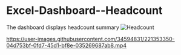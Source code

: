 # Excel-Dashboard--Headcount
The dashboard displays headcount summary
![Headcount](https://user-images.githubusercontent.com/34594831/221353349-8d453f11-7b81-4fc8-8c19-0504e51bd0d0.JPG)

https://user-images.githubusercontent.com/34594831/221353350-04d753bf-0fd7-45d1-bf8e-035269687ab8.mp4

